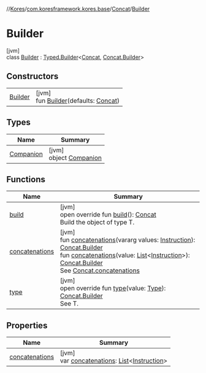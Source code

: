 //[Kores](../../../../index.md)/[com.koresframework.kores.base](../../index.md)/[Concat](../index.md)/[Builder](index.md)

# Builder

[jvm]\
class [Builder](index.md) : [Typed.Builder](../../-typed/-builder/index.md)<[Concat](../index.md), [Concat.Builder](index.md)>

## Constructors

| | |
|---|---|
| [Builder](-builder.md) | [jvm]<br>fun [Builder](-builder.md)(defaults: [Concat](../index.md)) |

## Types

| Name | Summary |
|---|---|
| [Companion](-companion/index.md) | [jvm]<br>object [Companion](-companion/index.md) |

## Functions

| Name | Summary |
|---|---|
| [build](build.md) | [jvm]<br>open override fun [build](build.md)(): [Concat](../index.md)<br>Build the object of type T. |
| [concatenations](concatenations.md) | [jvm]<br>fun [concatenations](concatenations.md)(vararg values: [Instruction](../../../com.koresframework.kores/-instruction/index.md)): [Concat.Builder](index.md)<br>fun [concatenations](concatenations.md)(value: [List](https://kotlinlang.org/api/latest/jvm/stdlib/kotlin.collections/-list/index.html)<[Instruction](../../../com.koresframework.kores/-instruction/index.md)>): [Concat.Builder](index.md)<br>See [Concat.concatenations](../concatenations.md) |
| [type](type.md) | [jvm]<br>open override fun [type](type.md)(value: [Type](https://docs.oracle.com/javase/8/docs/api/java/lang/reflect/Type.html)): [Concat.Builder](index.md)<br>See T. |

## Properties

| Name | Summary |
|---|---|
| [concatenations](concatenations.md) | [jvm]<br>var [concatenations](concatenations.md): [List](https://kotlinlang.org/api/latest/jvm/stdlib/kotlin.collections/-list/index.html)<[Instruction](../../../com.koresframework.kores/-instruction/index.md)> |
